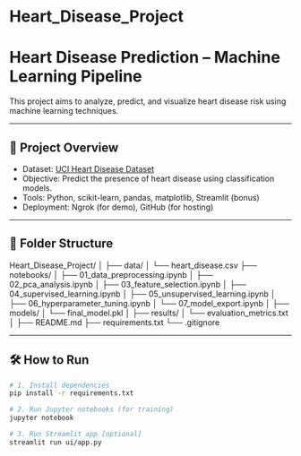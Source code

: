 # Heart_Disease_Project

# Heart Disease Prediction – Machine Learning Pipeline

This project aims to analyze, predict, and visualize heart disease risk using machine learning techniques.

---

## 🚀 Project Overview

- Dataset: [UCI Heart Disease Dataset](https://archive.ics.uci.edu/dataset/45/heart+disease)
- Objective: Predict the presence of heart disease using classification models.
- Tools: Python, scikit-learn, pandas, matplotlib, Streamlit (bonus)
- Deployment: Ngrok (for demo), GitHub (for hosting)

---

## 📁 Folder Structure

Heart_Disease_Project/
│
├── data/
│ └── heart_disease.csv
├── notebooks/
│ ├── 01_data_preprocessing.ipynb
│ ├── 02_pca_analysis.ipynb
│ ├── 03_feature_selection.ipynb
│ ├── 04_supervised_learning.ipynb
│ ├── 05_unsupervised_learning.ipynb
│ ├── 06_hyperparameter_tuning.ipynb
│ └── 07_model_export.ipynb
│
├── models/
│ └── final_model.pkl
│
├── results/
│ └── evaluation_metrics.txt
│
├── README.md
├── requirements.txt
└── .gitignore


---

## 🛠️ How to Run

```bash
# 1. Install dependencies
pip install -r requirements.txt

# 2. Run Jupyter notebooks (for training)
jupyter notebook

# 3. Run Streamlit app [optional]
streamlit run ui/app.py


